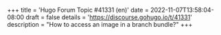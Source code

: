 +++
title = 'Hugo Forum Topic #41331 (en)'
date = 2022-11-07T13:58:04-08:00
draft = false
details = 'https://discourse.gohugo.io/t/41331'
description = "How to access an image in a branch bundle?"
+++
